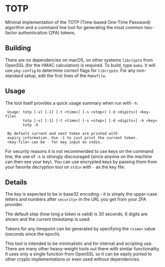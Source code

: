 # TOTP
Minimal implementation of the TOTP (Time-based One-Time Password) algorithm and a command line tool for generating the most common two-factor authentication (2FA) tokens.

## Building
There are no dependencies on macOS, on other systems `libcrypto` from OpenSSL (for the HMAC calculation) is required. To build, type `make`. It will use `pkg-config` to determine correct flags for `libcrypto`. For any non-standard setup, edit the first lines of the `Makefile`.

## Usage
The tool itself provides a quick usage summary when run with `-h`:

```
 Usage: totp [-v] [-1] [-t <time>] [-s <step>] [-d <digits>] <key-file>
        totp [-v] [-1] [-t <time>] [-s <step>] [-d <digits>] -k <key>
        totp -h

 By default current and next token are printed with
 expiry information. Use -1 to just print the current token.
 <key-file> can be - for key input on stdin.
```

For security reasons it is not recommended to use keys on the command line, the use of `-k` is strongly discouraged (since anyone on the machine can then see your key). You can use encrypted keys by passing them from your favorite decryption tool on `stdin` with `-` as the key file.

## Details
The key is expected to be in base32 encoding - it is simply the upper-case letters and numbers after `security=` in the URL you get from your 2FA provider.

The default step (how long a token is valid) is 30 seconds, 6 digits are shown and the current timestamp is used.

Tokens for any timepoint can be generated by specifying the `<time>` value (seconds since the epoch).

This tool is intended to be minimalistic and for internal and scripting use. There are many other heavy-weight tools out there with similar functionality. It uses only a single function from OpenSSL so it can be easily ported to other crypto implementations or even used without dependencies.

